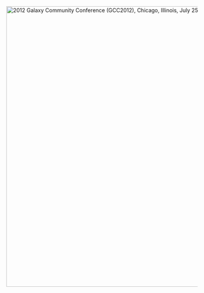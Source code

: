 <div class='center'><div class='grey'>
<a href='/events/gcc2012/'><img src="/events/gcc2012/GCC2012LogoWide800.png" alt="2012 Galaxy Community Conference (GCC2012), Chicago, Illinois, July 25-27, 2012" width="740" /></a>
</div></div>
<br /><br />
